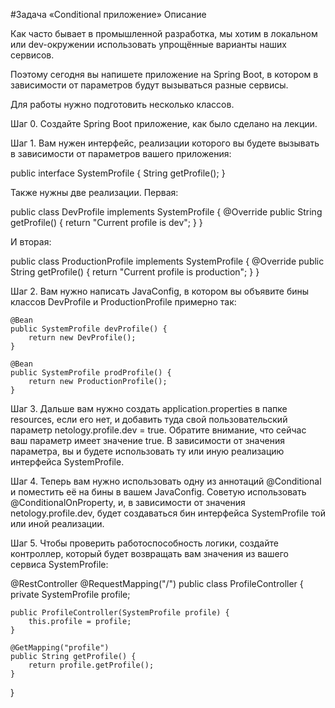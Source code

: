 #Задача «Conditional приложение»
Описание

Как часто бывает в промышленной разработка, мы хотим в локальном или dev-окружении использовать упрощённые варианты наших сервисов.

Поэтому сегодня вы напишете приложение на Spring Boot, в котором в зависимости от параметров будут вызываться разные сервисы.

Для работы нужно подготовить несколько классов.

Шаг 0. Создайте Spring Boot приложение, как было сделано на лекции.

Шаг 1. Вам нужен интерфейс, реализации которого вы будете вызывать в зависимости от параметров вашего приложения:

public interface SystemProfile {
     String getProfile();
}

Также нужны две реализации. Первая:

public class DevProfile implements SystemProfile {
     @Override
     public String getProfile() {
         return "Current profile is dev";
     }
}

И вторая:

public class ProductionProfile implements SystemProfile {
     @Override
     public String getProfile() {
         return "Current profile is production";
     }
}

Шаг 2. Вам нужно написать JavaConfig, в котором вы объявите бины классов DevProfile и ProductionProfile примерно так:

    @Bean
    public SystemProfile devProfile() {
        return new DevProfile();
    }

    @Bean
    public SystemProfile prodProfile() {
        return new ProductionProfile();
    }

Шаг 3. Дальше вам нужно создать application.properties в папке resources, если его нет, и добавить туда свой пользовательский параметр netology.profile.dev = true. Обратите внимание, что сейчас ваш параметр имеет значение true. В зависимости от значения параметра, вы и будете использовать ту или иную реализацию интерфейса SystemProfile.

Шаг 4. Теперь вам нужно использовать одну из аннотаций @Conditional и поместить её на бины в вашем JavaConfig. Советую использовать @ConditionalOnProperty, и, в зависимости от значения netology.profile.dev, будет создаваться бин интерфейса SystemProfile той или иной реализации.

Шаг 5. Чтобы проверить работоспособность логики, создайте контроллер, который будет возвращать вам значения из вашего сервиса SystemProfile:

@RestController
@RequestMapping("/")
public class ProfileController {
    private SystemProfile profile;

    public ProfileController(SystemProfile profile) {
        this.profile = profile;
    }

    @GetMapping("profile")
    public String getProfile() {
        return profile.getProfile();
    }
}



